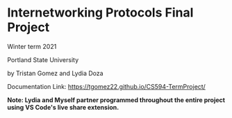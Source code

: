 # Internetworking Protocols Final Project
Winter term 2021

Portland State University

by Tristan Gomez and Lydia Doza

Documentation Link: https://tgomez22.github.io/CS594-TermProject/

**Note: Lydia and Myself partner programmed throughout the entire project using VS Code's live share extension.**
